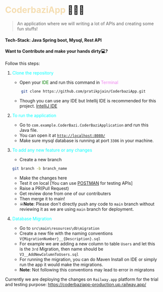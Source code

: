 # <span style = "color: wheat">CoderbaziApp</span> 🚀🚀🚀
> An application where we will writing a lot of APIs and creating some fun stuffs!

<h4>Tech-Stack: Java Spring boot, Mysql, Rest API</h4>

**Want to Contribute and make your hands dirty💻?**
<br>
<br>
Follow this steps:
1) <span style = "color: Cyan">Clone the repository</span>
    - Open your <span style = "color: green">IDE</span> and run this command in <span style = "color: violet">Terminal</span> <br> 
    ```sh
        git clone https://github.com/pratikpjain/CoderbaziApp.git
    ```
    - Though you can use any IDE but Intellij IDE is recommended for this project. <a href="https://www.jetbrains.com/idea/">IntelliJ IDE</a>
    
2) <span style = "color: Cyan">To run the application</span>
    - Go to `com.example.CoderBazi.CoderBaziApplication` and run this Java file.
    - You can open it at <a href = "http://localhost:8080">`http://localhost:8080/`</a>
    - Make sure mysql database is running at port `3306` in your machine.

3) <span style = "color: Cyan">To add any new feature or any changes</span>
    - Create a new branch 
    ```sh
    git branch -b branch_name
    ```
    - Make the changes here
    - Test it on local [You can use <a href="https://www.postman.com/">POSTMAN</a> for testing APIs]
    - Raise a PR(Pull Request)
    - Get review done from one of our contributers
    - Then merge it to main!
    - ☠<b>Note</b>: Please don't directly push any code to `main` branch without reviewing it as we are using `main` branch for deployment.

4) <span style = "color: Cyan">Database Migration</span>
   - Go to `src\main\resources\db\migration`
   - Create a new file with the naming conventions `V{MigrationNumber}__{Description}.sql`
   - For example we are adding a new column to table `Users` and let this is the `3rd` Migration, then name should be `V3__AddNewColumnToUsers.sql`
   - For running the migration, you can do Maven Install on IDE or simply run the app it would make the migrations.
   - <b>Note</b>: Not following this conventions may lead to error in migratons
   

Currently we are deploying the changes on `Railway.app` platform for the trial and testing purpose: https://coderbaziapp-production.up.railway.app/
